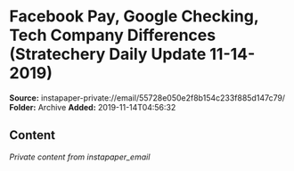 # Facebook Pay, Google Checking, Tech Company Differences (Stratechery Daily Update 11-14-2019)

**Source:** instapaper-private://email/55728e050e2f8b154c233f885d147c79/
**Folder:** Archive
**Added:** 2019-11-14T04:56:32




## Content
*Private content from instapaper_email*
